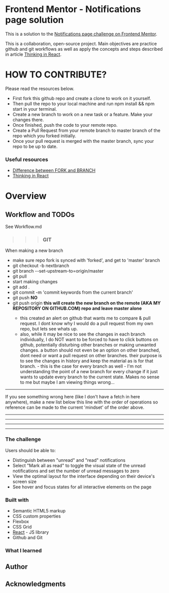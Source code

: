 # Frontend Mentor - Notifications page solution

This is a solution to the [Notifications page challenge on Frontend Mentor](https://www.frontendmentor.io/challenges/notifications-page-DqK5QAmKbC).

This is a collaboration, open-source project. Main objectives are practice github and git workflows as well as apply the concepts and steps described in article [Thinking in React](https://beta.reactjs.org/learn/thinking-in-react).  

# HOW TO CONTRIBUTE?

Please read the resources below. 
- First fork this github repo and create a clone to work on it yourself.
- Then pull the repo to your local machine and run npm install && npm start in your terminal.
- Create a new branch to work on a new task or a feature. Make your changes there. 
- Once finished, push the code to your remote repo. 
- Create a Pull Request from your remote branch to master branch of the repo which you forked initially.
- Once your pull request is merged with the master branch, sync your repo to be up to date. 

### Useful resources

- [Difference between FORK and BRANCH](http://www.differencebetween.net/technology/difference-between-fork-and-branch/) 
- [Thinking in React](https://beta.reactjs.org/learn/thinking-in-react) 

# Overview

## Workflow and TODOs 

See Workflow.md 


>>> ### GIT
>>>>
>>>>>>
When making a new branch 
  - make sure repo fork is synced with 'forked', and get to 'master' branch
  - git checkout -b nextbranch
  - git branch --set-upstream-to=origin/master
  - git pull
  - start making changes
  - git add .
  - git commit -m 'commit keywords from the current branch'
  - git push __NO__
  - git push origin <branchwithcurrentchanges> __this will create the new branch on the remote (AKA MY REPOSITORY ON GITHUB.COM) repo and leave master alone__
    - this created an alert on github that wants me to compare & pull request. I dont know why I would do a pull request from my own repo, but lets see whats up.
    - also, while it may be nice to see the changes in each branch individually, I do NOT want to be forced to have to click buttons on github, potentially disturbing other branches or making unwanted changes. a button should not even be an option on other branched, dont need or want a pull request on other branches. their purpose is to see the changes in history and keep the material as is for that branch. - this is the case for every branch as well - I'm not understanding the point of a new branch for every change if it just wants to update every branch to the current state. Makes no sense to me but maybe I am viewing things wrong...
>>>>>>>>



***
If you see something wrong here (like I don't have a fetch in here anywhere), make a new list below this line with the order of operations so reference can be made to the current 'mindset' of the order above.
***
________________________________
________________________________
____________



### The challenge

Users should be able to:

- Distinguish between "unread" and "read" notifications
- Select "Mark all as read" to toggle the visual state of the unread notifications and set the number of unread messages to zero
- View the optimal layout for the interface depending on their device's screen size
- See hover and focus states for all interactive elements on the page

### Built with

- Semantic HTML5 markup
- CSS custom properties
- Flexbox
- CSS Grid
- [React](https://reactjs.org/) - JS library
- Github and Git
### What I learned


## Author


## Acknowledgments


